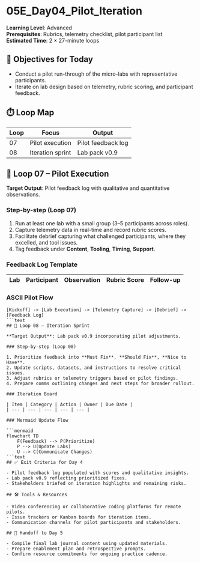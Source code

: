 ﻿# 05E_Day04_Pilot_Iteration

**Learning Level**: Advanced  
**Prerequisites**: Rubrics, telemetry checklist, pilot participant list  
**Estimated Time**: 2 × 27-minute loops

## 🎯 Objectives for Today

- Conduct a pilot run-through of the micro-labs with representative participants.
- Iterate on lab design based on telemetry, rubric scoring, and participant feedback.

## ⏱️ Loop Map

| Loop | Focus | Output |
| --- | --- | --- |
| 07 | Pilot execution | Pilot feedback log |
| 08 | Iteration sprint | Lab pack v0.9 |

## 🧪 Loop 07 – Pilot Execution

**Target Output**: Pilot feedback log with qualitative and quantitative observations.

### Step-by-step (Loop 07)

1. Run at least one lab with a small group (3–5 participants across roles).
2. Capture telemetry data in real-time and record rubric scores.
3. Facilitate debrief capturing what challenged participants, where they excelled, and tool issues.
4. Tag feedback under **Content**, **Tooling**, **Timing**, **Support**.

### Feedback Log Template

| Lab | Participant | Observation | Rubric Score | Follow-up |
| --- | --- | --- | --- | --- |

### ASCII Pilot Flow

```text
[Kickoff] -> [Lab Execution] -> [Telemetry Capture] -> [Debrief] -> [Feedback Log]
```text
## 🔧 Loop 08 – Iteration Sprint

**Target Output**: Lab pack v0.9 incorporating pilot adjustments.

### Step-by-step (Loop 08)

1. Prioritize feedback into **Must Fix**, **Should Fix**, **Nice to Have**.
2. Update scripts, datasets, and instructions to resolve critical issues.
3. Adjust rubrics or telemetry triggers based on pilot findings.
4. Prepare comms outlining changes and next steps for broader rollout.

### Iteration Board

| Item | Category | Action | Owner | Due Date |
| --- | --- | --- | --- | --- |

### Mermaid Update Flow

```mermaid
flowchart TD
    F(Feedback) --> P(Prioritize)
    P --> U(Update Labs)
    U --> C(Communicate Changes)
```text
## ✅ Exit Criteria for Day 4

- Pilot feedback log populated with scores and qualitative insights.
- Lab pack v0.9 reflecting prioritized fixes.
- Stakeholders briefed on iteration highlights and remaining risks.

## 🛠️ Tools & Resources

- Video conferencing or collaborative coding platforms for remote pilots.
- Issue trackers or Kanban boards for iteration items.
- Communication channels for pilot participants and stakeholders.

## 🔄 Handoff to Day 5

- Compile final lab journal content using updated materials.
- Prepare enablement plan and retrospective prompts.
- Confirm resource commitments for ongoing practice cadence.
